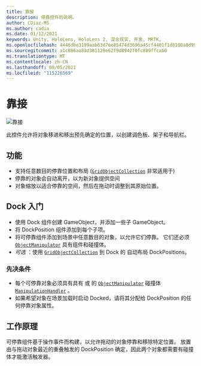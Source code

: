 ```yaml
---
title: 靠接
description: 停靠控件的说明。
author: CDiaz-MS
ms.author: cadia
ms.date: 01/12/2021
keywords: Unity, HoloLens, HoloLens 2, 混合现实, 开发, MRTK,
ms.openlocfilehash: 4446dbe3199aab63d7ee85474d3696a45cf4401f1d8100a8d99885a7265c7fe2
ms.sourcegitcommit: a1c086aa83d381129e62f9d8942f0fc889ffcab0
ms.translationtype: MT
ms.contentlocale: zh-CN
ms.lasthandoff: 08/05/2021
ms.locfileid: "115226569"
---
```

# <a name="dock"></a>靠接

![靠接](../images/dock/MRTK_UX_Dock_Main.png)

此控件允许将对象移进和移出预先确定的位置，以创建调色板、架子和导航栏。

## <a name="features"></a>功能

- 支持任意数目的停靠位置和布局 ([`GridObjectCollection`](xref:Microsoft.MixedReality.Toolkit.Utilities.GridObjectCollection) 非常适用于) 
- 停靠的对象会自动离开，以为新对象提供空间
- 对象缩放以适合停靠的空间，然后在拖动时调整到其原始位置。

## <a name="getting-started-with-dock"></a>Dock 入门

- 使用 Dock 组件创建 GameObject，并添加一些子 GameObject。
- 将 DockPosition 组件添加到每个子项。
- 将可停靠组件添加到场景中任意数目的对象，以允许它们停靠。 它们还必须 [`ObjectManipulator`](xref:Microsoft.MixedReality.Toolkit.UI.ObjectManipulator) 具有组件和碰撞体。
- *可选* ：使用 [`GridObjectCollection`](xref:Microsoft.MixedReality.Toolkit.Utilities.GridObjectCollection) 到 Dock 的 自动布局 DockPositions。

### <a name="prerequisites"></a>先决条件

- 每个可停靠对象必须具有具有 或 的 [`ObjectManipulator`](xref:Microsoft.MixedReality.Toolkit.UI.ObjectManipulator) 碰撞体 [`ManipulationHandler`](xref:Microsoft.MixedReality.Toolkit.UI.ManipulationHandler) 。
- 如果希望对象在场景加载时启动 Docked，请将其分配给 DockPosition 的任何停靠对象属性。

## <a name="how-it-works"></a>工作原理

可停靠组件基于操作事件而构建，以允许拖动的对象停靠和移除特定位置。 放置由与拖动对象最近的重叠触发的 DockPosition 确定，因此两个对象都需要有碰撞体才能激活触发器。
